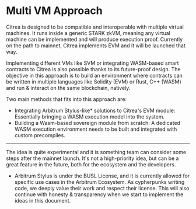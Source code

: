 # Multi VM Approach

Citrea is designed to be compatible and interoperable with multiple virtual machines. It runs inside a generic STARK zkVM, meaning any virtual machine can be implemented and will produce execution proof. Currently on the path to mainnet, Citrea implements EVM and it will be launched that way. 

Implementing different VMs like SVM or integrating WASM-based smart contracts to Citrea is also possible thanks to its future-proof design. The objective in this approach is to build an environment where contracts can be written in multiple languages like Solidity (EVM) or Rust, C++ (WASM) and run & interact on the same blockchain, natively. 

Two main methods that fits into this approach are:
- Integrating Arbitrum Stylus-like* solutions to Citrea's EVM module: Essentially bringing a WASM execution model into the system.
- Building a Wasm-based sovereign module from scratch: A dedicated WASM execution environment needs to be built and integrated with custom precompiles.

<!-- TODO: Is there any other "easy" method that I miss? -->

-----

The idea is quite experimental and it is something team can consider some steps after the mainnet launch. It's not a high-priority idea, but can be a great feature in the future, both for the ecosystem and the developers.

* Arbitrum Stylus is under the BUSL License, and it is currently allowed for specific use cases in the Arbitrum Ecosystem. As cypherpunks writing code, we deeply value their work and respect their license. This will also continue with honesty & transparency when we start to implement the ideas in this document.